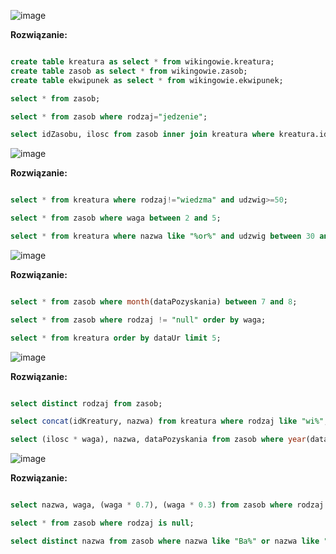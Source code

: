 ![image](https://github.com/SzymonRymszewicz/Bazy_Danych/assets/147385726/bef1f6b0-6bd1-4486-bb37-a555e701f8e5)

**Rozwiązanie:**

```sql

create table kreatura as select * from wikingowie.kreatura;
create table zasob as select * from wikingowie.zasob;
create table ekwipunek as select * from wikingowie.ekwipunek;

select * from zasob;

select * from zasob where rodzaj="jedzenie";

select idZasobu, ilosc from zasob inner join kreatura where kreatura.idKreatury = 1 or kreatura.idKreatury = 3 or kreatura.idKreatury = 5;

```

![image](https://github.com/SzymonRymszewicz/Bazy_Danych/assets/147385726/5fbf0f0f-2ac2-4aaa-9ab4-5c6a366aefe9)

**Rozwiązanie:**

```sql

select * from kreatura where rodzaj!="wiedzma" and udzwig>=50;

select * from zasob where waga between 2 and 5;

select * from kreatura where nazwa like "%or%" and udzwig between 30 and 70;

```

![image](https://github.com/SzymonRymszewicz/Bazy_Danych/assets/147385726/c574ad8d-3131-460f-a1d3-f75d4e822328)

**Rozwiązanie:**

```sql

select * from zasob where month(dataPozyskania) between 7 and 8;

select * from zasob where rodzaj != "null" order by waga;

select * from kreatura order by dataUr limit 5;

```

![image](https://github.com/SzymonRymszewicz/Bazy_Danych/assets/147385726/4a130407-e40b-4678-919e-48c797473876)

**Rozwiązanie:**

```sql

select distinct rodzaj from zasob;

select concat(idKreatury, nazwa) from kreatura where rodzaj like "wi%";

select (ilosc * waga), nazwa, dataPozyskania from zasob where year(dataPozyskania) between 2000 and 2007;

```

![image](https://github.com/SzymonRymszewicz/Bazy_Danych/assets/147385726/dc7ca55f-787b-4b97-964c-0f479435eee9)

**Rozwiązanie:**

```sql

select nazwa, waga, (waga * 0.7), (waga * 0.3) from zasob where rodzaj = "jedzenie";

select * from zasob where rodzaj is null;

select distinct nazwa from zasob where nazwa like "Ba%" or nazwa like "%os" order by nazwa;

```
